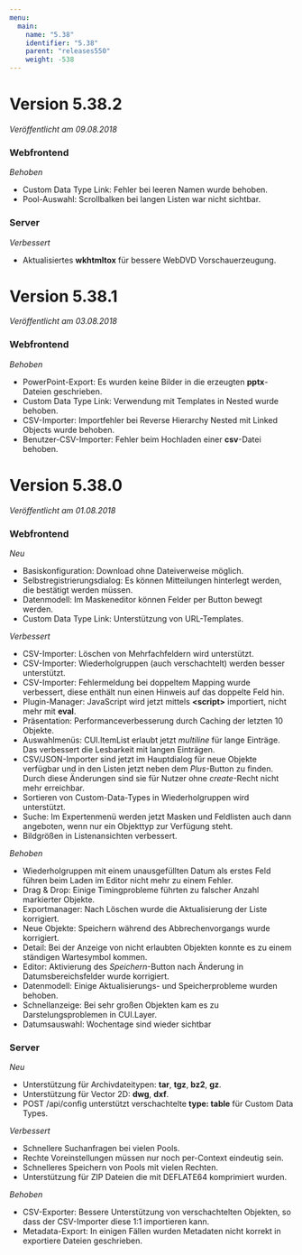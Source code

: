 ```yaml
---
menu:
  main:
    name: "5.38"
    identifier: "5.38"
    parent: "releases550"
    weight: -538
---
```


# Version 5.38.2

*Veröffentlicht am 09.08.2018*

### Webfrontend

*Behoben*

- Custom Data Type Link: Fehler bei leeren Namen wurde behoben.
- Pool-Auswahl: Scrollbalken bei langen Listen war nicht sichtbar.

### Server

*Verbessert*

- Aktualisiertes **wkhtmltox** für bessere WebDVD Vorschauerzeugung.

# Version 5.38.1

*Veröffentlicht am 03.08.2018*

### Webfrontend

*Behoben*

- PowerPoint-Export: Es wurden keine Bilder in die erzeugten **pptx**-Dateien geschrieben.
- Custom Data Type Link: Verwendung mit Templates in Nested wurde behoben.
- CSV-Importer: Importfehler bei Reverse Hierarchy Nested mit Linked Objects wurde behoben.
- Benutzer-CSV-Importer: Fehler beim Hochladen einer **csv**-Datei behoben.

# Version 5.38.0

*Veröffentlicht am 01.08.2018*

### Webfrontend

*Neu*

* Basiskonfiguration: Download ohne Dateiverweise möglich.
* Selbstregistrierungsdialog: Es können Mitteilungen hinterlegt werden, die bestätigt werden müssen.
* Datenmodell: Im Maskeneditor können Felder per Button bewegt werden.
* Custom Data Type Link: Unterstützung von URL-Templates.

*Verbessert*

* CSV-Importer: Löschen von Mehrfachfeldern wird unterstützt.
* CSV-Importer: Wiederholgruppen (auch verschachtelt) werden besser unterstützt.
* CSV-Importer: Fehlermeldung bei doppeltem Mapping wurde verbessert, diese enthält nun einen Hinweis auf das doppelte Feld hin.
* Plugin-Manager: JavaScript wird jetzt mittels **\<script\>** importiert, nicht mehr mit **eval**.
* Präsentation: Performanceverbesserung durch Caching der letzten 10 Objekte.
* Auswahlmenüs: CUI.ItemList erlaubt jetzt *multiline* für lange Einträge. Das verbessert die Lesbarkeit mit langen Einträgen.
* CSV/JSON-Importer sind jetzt im Hauptdialog für neue Objekte verfügbar und in den Listen jetzt neben dem *Plus*-Button zu finden. Durch diese Änderungen sind sie für Nutzer ohne *create*-Recht nicht mehr erreichbar.
* Sortieren von Custom-Data-Types in Wiederholgruppen wird unterstützt.
* Suche: Im Expertenmenü werden jetzt Masken und Feldlisten auch dann angeboten, wenn nur ein Objekttyp zur Verfügung steht.
* Bildgrößen in Listenansichten verbessert.



*Behoben*

* Wiederholgruppen mit einem unausgefüllten Datum als erstes Feld führen beim Laden im Editor nicht mehr zu einem Fehler.
* Drag & Drop: Einige Timingprobleme führten zu falscher Anzahl markierter Objekte.
* Exportmanager: Nach Löschen wurde die Aktualisierung der Liste korrigiert.
* Neue Objekte: Speichern während des Abbrechenvorgangs wurde korrigiert.
* Detail: Bei der Anzeige von nicht erlaubten Objekten konnte es zu einem ständigen Wartesymbol kommen.
* Editor: Aktivierung des *Speichern*-Button nach Änderung in Datumsbereichsfelder wurde korrigiert.
* Datenmodell: Einige Aktualisierungs- und Speicherprobleme wurden behoben.
* Schnellanzeige: Bei sehr großen Objekten kam es zu Darstelungsproblemen in CUI.Layer.
* Datumsauswahl: Wochentage sind wieder sichtbar

### Server

*Neu*

* Unterstützung für Archivdateitypen: **tar**, **tgz**, **bz2**, **gz**.
* Unterstützung für Vector 2D: **dwg**, **dxf**.
* POST /api/config unterstützt verschachtelte **type: table** für Custom Data Types.

*Verbessert*

* Schnellere Suchanfragen bei vielen Pools.
* Rechte Voreinstellungen müssen nur noch per-Context eindeutig sein.
* Schnelleres Speichern von Pools mit vielen Rechten.
* Unterstützung für ZIP Dateien die mit DEFLATE64 komprimiert wurden.

*Behoben*

* CSV-Exporter: Bessere Unterstützung von verschachtelten Objekten, so dass der CSV-Importer diese 1:1 importieren kann.
* Metadata-Export: In einigen Fällen wurden Metadaten nicht korrekt in exportiere Dateien geschrieben.
